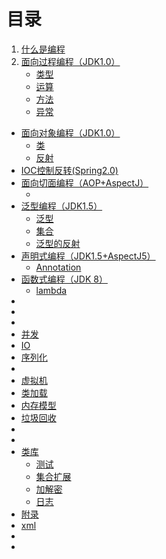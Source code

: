 # 目录

1. [什么是编程]()
1. [面向过程编程（JDK1.0）]()
    * [类型]()
    * [运算]()
    * [方法]()
    * [异常]()
* [面向对象编程（JDK1.0）]()
    * [类]()
    * [反射]()
* [IOC控制反转(Spring2.0)]()
* [面向切面编程（AOP+AspectJ）]()
    * []()
* [泛型编程（JDK1.5）]()
    * [泛型]()
    * [集合]()
    * [泛型的反射]()
* [声明式编程（JDK1.5+AspectJ5）]()
    * [Annotation]()
* [函数式编程（JDK 8）]()
    * [lambda]()
* []()
* []()
* []()
* [并发]()
* [IO]()
* [序列化]()
* []()
* [虚拟机]()
* [类加载]()
* [内存模型]()
* [垃圾回收]()
* []()
* []()
* [类库]() 
    * [测试]()
    * [集合扩展]()
    * [加解密]()
    * [日志]()
* [附录]()
* [xml]()
* []()
* []()

